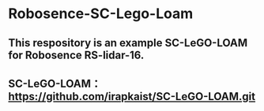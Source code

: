 # Robosence-SC-Lego-Loam
## This respository is an example SC-LeGO-LOAM for Robosence RS-lidar-16.
## SC-LeGO-LOAM：https://github.com/irapkaist/SC-LeGO-LOAM.git

